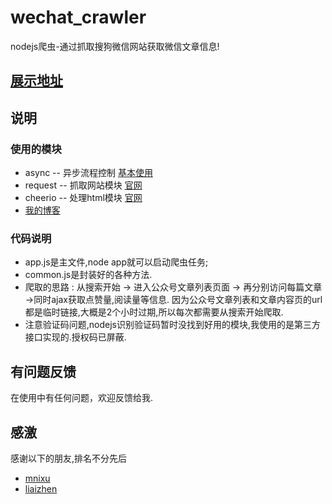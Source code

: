 # wechat_crawler
nodejs爬虫-通过抓取搜狗微信网站获取微信文章信息!

## [展示地址](http://117.40.138.188:15978/wxmatrix/app/page/article-top-list)

## 说明
### 使用的模块
* async -- 异步流程控制  [基本使用](http://blog.csdn.net/zzwwjjdj1/article/details/51857959)
* request -- 抓取网站模块 [官网](https://www.npmjs.com/package/request)
* cheerio -- 处理html模块 [官网](https://www.npmjs.com/package/cheerio)
* [我的博客](http://blog.csdn.net/zzwwjjdj1/)
### 代码说明
* app.js是主文件,node app就可以启动爬虫任务;
* common.js是封装好的各种方法.
* 爬取的思路 : 从搜索开始 -> 进入公众号文章列表页面 -> 再分别访问每篇文章 ->同时ajax获取点赞量,阅读量等信息. 因为公众号文章列表和文章内容页的url都是临时链接,大概是2个小时过期,所以每次都需要从搜索开始爬取.
* 注意验证码问题,nodejs识别验证码暂时没找到好用的模块,我使用的是第三方接口实现的.授权码已屏蔽.
## 有问题反馈
在使用中有任何问题，欢迎反馈给我.
## 感激
感谢以下的朋友,排名不分先后

* [mnixu](https://github.com/mnixu/) 
* [liaizhen](https://github.com/liaizhen/)
